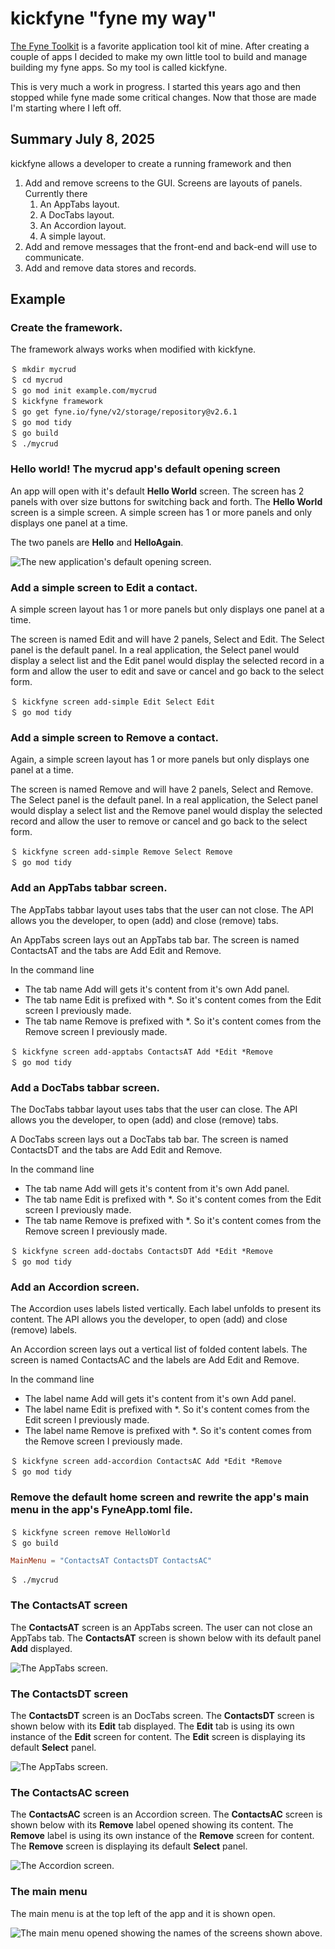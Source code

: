 # kickfyne "fyne my way"

[The Fyne Toolkit](https://fyne.io/) is a favorite application tool kit of mine. After creating a couple of apps I decided to make my own little tool to build and manage building my fyne apps. So my tool is called kickfyne.

This is very much a work in progress. I started this years ago and then stopped while fyne made some critical changes. Now that those are made I'm starting where I left off.

## Summary July 8, 2025

kickfyne allows a developer to create a running framework and then

1. Add and remove screens to the GUI. Screens are layouts of panels. Currently there
   1. An AppTabs layout.
   1. A DocTabs layout.
   1. An Accordion layout.
   1. A simple layout.
1. Add and remove messages that the front-end and back-end will use to communicate.
1. Add and remove data stores and records.

## Example

### Create the framework.

The framework always works when modified with kickfyne.

```shell
＄ mkdir mycrud
＄ cd mycrud
＄ go mod init example.com/mycrud
＄ kickfyne framework
＄ go get fyne.io/fyne/v2/storage/repository@v2.6.1
＄ go mod tidy
＄ go build
＄ ./mycrud
```

### Hello world! The mycrud app's default opening screen

An app will open with it's default **Hello World** screen. The screen has 2 panels with over size buttons for switching back and forth. The **Hello World** screen is a simple screen. A simple screen has 1 or more panels and only displays one panel at a time.

The two panels are **Hello** and **HelloAgain**. 

![The new application's default opening screen.](/images/kickfyne_helloworld_screen.png)

### Add a simple screen to Edit a contact.

A simple screen layout has 1 or more panels but only displays one panel at a time.

The screen is named Edit and will have 2 panels, Select and Edit.
The Select panel is the default panel. In a real application, the Select panel would display a select list and the Edit panel would display the selected record in a form and allow the user to edit and save or cancel and go back to the select form.

```shell
＄ kickfyne screen add-simple Edit Select Edit
＄ go mod tidy
```

### Add a simple screen to Remove a contact.

Again, a simple screen layout has 1 or more panels but only displays one panel at a time.

The screen is named Remove and will have 2 panels, Select and Remove.
The Select panel is the default panel. In a real application, the Select panel would display a select list and the Remove panel would display the selected record and allow the user to remove or cancel and go back to the select form.

```shell
＄ kickfyne screen add-simple Remove Select Remove
＄ go mod tidy
```

### Add an AppTabs tabbar screen.

The AppTabs tabbar layout uses tabs that the user can not close.
The API allows you the developer, to open (add) and close (remove) tabs.

An AppTabs screen lays out an AppTabs tab bar.
The screen is named ContactsAT and the tabs are Add Edit and Remove.

In the command line
 * The tab name Add will gets it's content from it's own Add panel.
 * The tab name Edit is prefixed with *. So it's content comes from the Edit screen I previously made.
 * The tab name Remove is prefixed with *. So it's content comes from the Remove screen I previously made.

```shell
＄ kickfyne screen add-apptabs ContactsAT Add *Edit *Remove
＄ go mod tidy
```

### Add a DocTabs tabbar screen.

The DocTabs tabbar layout uses tabs that the user can close.
The API allows you the developer, to open (add) and close (remove) tabs.

A DocTabs screen lays out a DocTabs tab bar.
The screen is named ContactsDT and the tabs are Add Edit and Remove.

In the command line
 * The tab name Add will gets it's content from it's own Add panel.
 * The tab name Edit is prefixed with *. So it's content comes from the Edit screen I previously made.
 * The tab name Remove is prefixed with *. So it's content comes from the Remove screen I previously made.

```shell
＄ kickfyne screen add-doctabs ContactsDT Add *Edit *Remove
＄ go mod tidy
```

### Add an Accordion screen.

The Accordion uses labels listed vertically. Each label unfolds to present its content.
The API allows you the developer, to open (add) and close (remove) labels.

An Accordion screen lays out a vertical list of folded content labels.
The screen is named ContactsAC and the labels are Add Edit and Remove.

In the command line
 * The label name Add will gets it's content from it's own Add panel.
 * The label name Edit is prefixed with *. So it's content comes from the Edit screen I previously made.
 * The label name Remove is prefixed with *. So it's content comes from the Remove screen I previously made.

```shell
＄ kickfyne screen add-accordion ContactsAC Add *Edit *Remove
＄ go mod tidy
```

### Remove the default home screen and rewrite the app's main menu in the app's FyneApp.toml file.

```shell
＄ kickfyne screen remove HelloWorld
＄ go build
```

```toml
MainMenu = "ContactsAT ContactsDT ContactsAC"
```


```shell
＄ ./mycrud
```

### The ContactsAT screen

The **ContactsAT** screen is an AppTabs screen. The user can not close an AppTabs tab. The **ContactsAT** screen is shown below with its default panel **Add** displayed.

![The AppTabs screen.](/images/kickfyne_contacts_app_tabs_screen.png)

### The ContactsDT screen

The **ContactsDT** screen is an DocTabs screen. The **ContactsDT** screen is shown below with its **Edit** tab displayed. The **Edit** tab is using its own instance of the **Edit** screen for content. The **Edit** screen is displaying its default **Select** panel.

![The AppTabs screen.](/images/kickfyne_contacts_doc_tabs_screen.png)

### The ContactsAC screen

The **ContactsAC** screen is an Accordion screen. The **ContactsAC** screen is shown below with its **Remove** label opened showing its content. The **Remove** label is using its own instance of the **Remove** screen for content. The **Remove** screen is displaying its default **Select** panel.

![The Accordion screen.](/images/kickfyne_contacts_accordion_screen.png)

### The main menu

The main menu is at the top left of the app and it is shown open.

![The main menu opened showing the names of the screens shown above.](images/kickfyne_main_menu.png)
